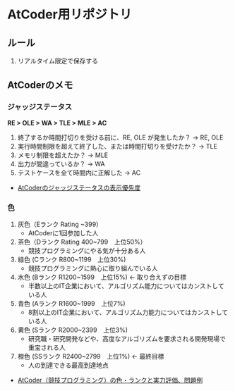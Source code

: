 # AtCoder用リポジトリ
## ルール
1. リアルタイム限定で保存する

## AtCoderのメモ
### ジャッジステータス
**RE > OLE > WA > TLE > MLE > AC**
1. 終了するか時間打切りを受ける前に、RE, OLE が発生したか？ → RE, OLE
2. 実行時間制限を超えて終了した、または時間打切りを受けたか？ → TLE
3. メモリ制限を超えたか？ → MLE
4. 出力が間違っているか？ → WA
5. テストケースを全て時間内に正解した → AC
- [AtCoderのジャッジステータスの表示優先度](https://qiita.com/tomii9273/items/54cd7c1a7fb5591a8d9b)

### 色
1. 灰色（Eランク Rating ~399）
   - AtCoderに1回参加した人
2. 茶色（Dランク Rating 400~799　上位50%）
   - 競技プログラミングにやる気が十分ある人
3. 緑色 (Cランク R800~1199　上位30%)
   - 競技プログラミングに熱心に取り組んでいる人
4. 水色 (Bランク R1200~1599　上位15%) ← 取り合えずの目標
   - 半数以上のIT企業において、アルゴリズム能力についてはカンストしている人
5. 青色 (Aランク R1600~1999　上位7%)
   - 8割以上のIT企業において、アルゴリズム力能力についてはカンストしている人
6. 黄色 (Sランク R2000~2399　上位3%)
   - 研究職・研究開発などや、高度なアルゴリズムを要求される開発現場で重宝される人
7. 橙色 (SSランク R2400~2799　上位1%) ← 最終目標
   - 人の到達できる最高到達地点

- [AtCoder（競技プログラミング）の色・ランクと実力評価、問題例](https://chokudai.hatenablog.com/entry/2019/02/11/155904)